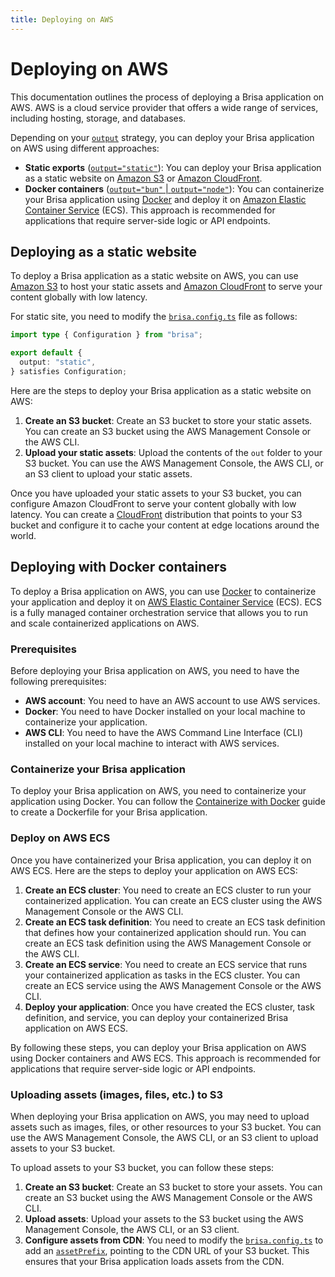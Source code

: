 ```yaml
---
title: Deploying on AWS
---
```


# Deploying on AWS

This documentation outlines the process of deploying a Brisa application on AWS. AWS is a cloud service provider that offers a wide range of services, including hosting, storage, and databases.

Depending on your [`output`](/building-your-application/configuring/output) strategy, you can deploy your Brisa application on AWS using different approaches:

- **Static exports** ([`output="static"`](/building-your-application/configuring/output#2-static-output-static)): You can deploy your Brisa application as a static website on [Amazon S3](https://aws.amazon.com/s3/) or [Amazon CloudFront](https://aws.amazon.com/cloudfront/).
- **Docker containers** ([`output="bun"` | `output="node"`](/building-your-application/configuring/output#1-build-a-bun-server-app)): You can containerize your Brisa application using [Docker](/building-your-application/deploying/docker) and deploy it on [Amazon Elastic Container Service](https://aws.amazon.com/ecs/) (ECS). This approach is recommended for applications that require server-side logic or API endpoints.

## Deploying as a static website

To deploy a Brisa application as a static website on AWS, you can use [Amazon S3](https://aws.amazon.com/s3/) to host your static assets and [Amazon CloudFront](https://aws.amazon.com/cloudfront/) to serve your content globally with low latency.

For static site, you need to modify the [`brisa.config.ts`](/building-your-application/configuring/brisa-config-js) file as follows:

```ts
import type { Configuration } from "brisa";

export default {
  output: "static",
} satisfies Configuration;
```

Here are the steps to deploy your Brisa application as a static website on AWS:

1. **Create an S3 bucket**: Create an S3 bucket to store your static assets. You can create an S3 bucket using the AWS Management Console or the AWS CLI.
2. **Upload your static assets**: Upload the contents of the `out` folder to your S3 bucket. You can use the AWS Management Console, the AWS CLI, or an S3 client to upload your static assets.

Once you have uploaded your static assets to your S3 bucket, you can configure Amazon CloudFront to serve your content globally with low latency. You can create a [CloudFront](https://aws.amazon.com/cloudfront/) distribution that points to your S3 bucket and configure it to cache your content at edge locations around the world.

## Deploying with Docker containers

To deploy a Brisa application on AWS, you can use [Docker](/building-your-application/deploying/docker) to containerize your application and deploy it on [AWS Elastic Container Service](https://aws.amazon.com/es/ecs/) (ECS). ECS is a fully managed container orchestration service that allows you to run and scale containerized applications on AWS.

### Prerequisites

Before deploying your Brisa application on AWS, you need to have the following prerequisites:

- **AWS account**: You need to have an AWS account to use AWS services.
- **Docker**: You need to have Docker installed on your local machine to containerize your application.
- **AWS CLI**: You need to have the AWS Command Line Interface (CLI) installed on your local machine to interact with AWS services.

### Containerize your Brisa application

To deploy your Brisa application on AWS, you need to containerize your application using Docker. You can follow the [Containerize with Docker](/building-your-application/deploying/docker) guide to create a Dockerfile for your Brisa application.

### Deploy on AWS ECS

Once you have containerized your Brisa application, you can deploy it on AWS ECS. Here are the steps to deploy your application on AWS ECS:

1. **Create an ECS cluster**: You need to create an ECS cluster to run your containerized application. You can create an ECS cluster using the AWS Management Console or the AWS CLI.
2. **Create an ECS task definition**: You need to create an ECS task definition that defines how your containerized application should run. You can create an ECS task definition using the AWS Management Console or the AWS CLI.
3. **Create an ECS service**: You need to create an ECS service that runs your containerized application as tasks in the ECS cluster. You can create an ECS service using the AWS Management Console or the AWS CLI.
4. **Deploy your application**: Once you have created the ECS cluster, task definition, and service, you can deploy your containerized Brisa application on AWS ECS.

By following these steps, you can deploy your Brisa application on AWS using Docker containers and AWS ECS. This approach is recommended for applications that require server-side logic or API endpoints.

### Uploading assets (images, files, etc.) to S3

When deploying your Brisa application on AWS, you may need to upload assets such as images, files, or other resources to your S3 bucket. You can use the AWS Management Console, the AWS CLI, or an S3 client to upload assets to your S3 bucket.

To upload assets to your S3 bucket, you can follow these steps:

1. **Create an S3 bucket**: Create an S3 bucket to store your assets. You can create an S3 bucket using the AWS Management Console or the AWS CLI.
2. **Upload assets**: Upload your assets to the S3 bucket using the AWS Management Console, the AWS CLI, or an S3 client.
3. **Configure assets from CDN**: You need to modify the [`brisa.config.ts`](/building-your-application/configuring/brisa-config-js) to add an [`assetPrefix`](/building-your-application/configuring/asset-prefix), pointing to the CDN URL of your S3 bucket. This ensures that your Brisa application loads assets from the CDN.

